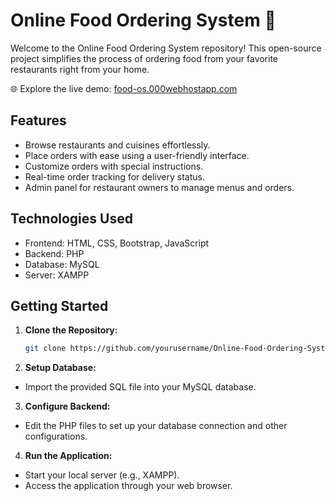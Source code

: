 # Online Food Ordering System 🍔

Welcome to the Online Food Ordering System repository! This open-source project simplifies the process of ordering food from your favorite restaurants right from your home.

🌐 Explore the live demo: [food-os.000webhostapp.com](https://food-os.000webhostapp.com/)

## Features
- Browse restaurants and cuisines effortlessly.
- Place orders with ease using a user-friendly interface.
- Customize orders with special instructions.
- Real-time order tracking for delivery status.
- Admin panel for restaurant owners to manage menus and orders.

## Technologies Used
- Frontend: HTML, CSS, Bootstrap, JavaScript
- Backend: PHP
- Database: MySQL
- Server: XAMPP

## Getting Started
1. **Clone the Repository:**
   ```sh
   git clone https://github.com/yourusername/Online-Food-Ordering-System.git

2. **Setup Database:**
- Import the provided SQL file into your MySQL database.

3. **Configure Backend:**
- Edit the PHP files to set up your database connection and other configurations.

4. **Run the Application:**
- Start your local server (e.g., XAMPP).
- Access the application through your web browser.
